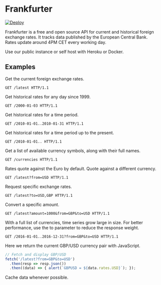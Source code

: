 # Frankfurter

[![Deploy](https://www.herokucdn.com/deploy/button.svg)](https://heroku.com/deploy?template=https://github.com/hakanensari/frankfurter)

Frankfurter is a free and open source API for current and historical foreign exchange rates. It tracks data published by the European Central Bank. Rates update around 4PM CET every working day.

Use our public instance or self host with Heroku or Docker.

## Examples

Get the current foreign exchange rates.

```http
GET /latest HTTP/1.1
```

Get historical rates for any day since 1999.

```http
GET /2000-01-03 HTTP/1.1
```

Get historical rates for a time period.

```http
GET /2010-01-01..2010-01-31 HTTP/1.1
```

Get historical rates for a time period up to the present.

```http
GET /2010-01-01.. HTTP/1.1
```

Get a list of available currency symbols, along with their full names.

```http
GET /currencies HTTP/1.1
```

Rates quote against the Euro by default. Quote against a different currency.

```http
GET /latest?from=USD HTTP/1.1
```

Request specific exchange rates.

```http
GET /latest?to=USD,GBP HTTP/1.1
```

Convert a specific amount.

```http
GET /latest?amount=1000&from=GBP&to=USD HTTP/1.1
```

With a full list of currencies, time series grow large in size. For better performance, use the to parameter to reduce the response weight.

```http
GET /2016-01-01..2016-12-31?from=GBP&to=USD HTTP/1.1
```

Here we return the current GBP/USD currency pair with JavaScript.

```js
// Fetch and display GBP/USD
fetch('/latest?from=GBP&to=USD')
  .then(resp => resp.json())
  .then((data) => { alert(`GBPUSD = ${data.rates.USD}`); });
```

Cache data whenever possible.
